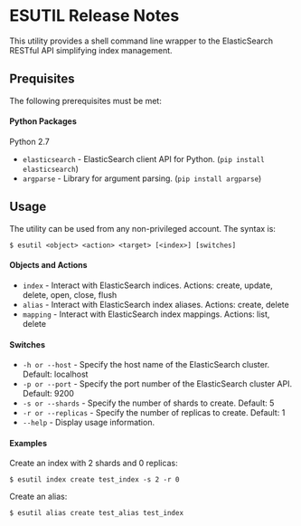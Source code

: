 ESUTIL Release Notes
====================

This utility provides a shell command line wrapper to the ElasticSearch RESTful API simplifying index management.

Prequisites
-----------

The following prerequisites must be met:

#### Python Packages

Python 2.7

- `elasticsearch` - ElasticSearch client API for Python.  (`pip install elasticsearch`)
- `argparse` - Library for argument parsing. (`pip install argparse`)

Usage
-----

The utility can be used from any non-privileged account.  The syntax is:

    $ esutil <object> <action> <target> [<index>] [switches]

#### Objects and Actions

- `index` - Interact with ElasticSearch indices.  Actions: create, update, delete, open, close, flush
- `alias` - Interact with ElasticSearch index aliases.  Actions:  create, delete
- `mapping` - Interact with ElasticSearch index mappings.  Actions: list, delete

#### Switches

- `-h or --host` - Specify the host name of the ElasticSearch cluster.  Default: localhost
- `-p or --port` - Specify the port number of the ElasticSearch cluster API.  Default: 9200
- `-s or --shards` - Specify the number of shards to create.  Default: 5
- `-r or --replicas` - Specify the number of replicas to create.  Default: 1
- `--help` - Display usage information.

#### Examples

Create an index with 2 shards and 0 replicas:

    $ esutil index create test_index -s 2 -r 0

Create an alias:

    $ esutil alias create test_alias test_index

